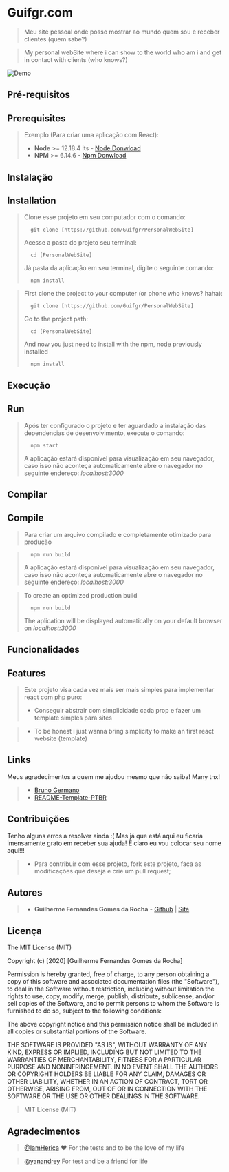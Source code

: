 # Guifgr.com

> Meu site pessoal onde posso mostrar ao mundo quem sou e receber clientes (quem sabe?)

> My personal webSite where i can show to the world who am i and get in contact with clients (who knows?)

![Demo](gif.gif)

## Pré-requisitos
## Prerequisites


> Exemplo (Para criar uma aplicação com React):
> - **Node** >= 12.18.4 lts - [Node Donwload](https://nodejs.org/pt-br/download/)
> - **NPM** >= 6.14.6 - [Npm Donwload](https://www.npmjs.com/package/download)

## Instalação
## Installation

> Clone esse projeto em seu computador com o comando:
> ```
> 	git clone [https://github.com/Guifgr/PersonalWebSite]
> ```
> Acesse a pasta do projeto seu terminal:
> ```
> 	cd [PersonalWebSite]
> ```
> Já pasta da aplicação em seu terminal, digite o seguinte comando:
> ```
> 	npm install
> ```

> First clone the project to your computer (or phone who knows? haha):
> ```
> 	git clone [https://github.com/Guifgr/PersonalWebSite]
> ```
> Go to the project path:
> ```
> 	cd [PersonalWebSite]
> ```
> And now you just need to install with the npm, node previously installed
> ```
> 	npm install
> ```


## Execução
## Run


> Após ter configurado o projeto e ter aguardado a instalação das dependencias de desenvolvimento, execute o comando:
> ```
> 	npm start
> ```
> A aplicação estará disponível para visualização em seu navegador, caso isso não aconteça automaticamente abre o navegador no seguinte endereço: _localhost:3000_

## Compilar
## Compile


> Para criar um arquivo compilado e completamente otimizado para produção

> ```
> 	npm run build
> ```
> A aplicação estará disponível para visualização em seu navegador, caso isso não aconteça automaticamente abre o navegador no seguinte endereço: _localhost:3000_

> To create an optimized production build
> ```
> 	npm run build
> ```
> The aplication will be displayed automatically on your default browser on _localhost:3000_



## Funcionalidades
## Features

> Este projeto visa cada vez mais ser mais simples para implementar react com php puro: 
> - Conseguir abstrair com simplicidade cada prop e fazer um template simples para sites

> - To be honest i just wanna bring simplicity to make an first react website (template)


## Links

Meus agradecimentos a quem me ajudou mesmo que não saiba!
Many tnx!

> - [Bruno Germano](https://egermano.com/)
> - [README-Template-PTBR](https://github.com/LuAnderson/README-Template-PTBR)


## Contribuições
Tenho alguns erros a resolver ainda :(
Mas já que está aqui eu ficaria imensamente grato em receber sua ajuda!
E claro eu vou colocar seu nome aqui!!!

> - Para contribuir com esse projeto, fork este projeto, faça as modificações que deseja e crie um pull request;


## Autores

> - **Guilherme Fernandes Gomes da Rocha** - [Github](https://github.com/guifgr) | [Site](https://guifgr.com/)


## Licença 

The MIT License (MIT)

Copyright (c) [2020] [Guilherme Fernandes Gomes da Rocha]

Permission is hereby granted, free of charge, to any person obtaining a copy of
this software and associated documentation files (the "Software"), to deal in
the Software without restriction, including without limitation the rights to
use, copy, modify, merge, publish, distribute, sublicense, and/or sell copies of
the Software, and to permit persons to whom the Software is furnished to do so,
subject to the following conditions:

The above copyright notice and this permission notice shall be included in all
copies or substantial portions of the Software.

THE SOFTWARE IS PROVIDED "AS IS", WITHOUT WARRANTY OF ANY KIND, EXPRESS OR
IMPLIED, INCLUDING BUT NOT LIMITED TO THE WARRANTIES OF MERCHANTABILITY, FITNESS
FOR A PARTICULAR PURPOSE AND NONINFRINGEMENT. IN NO EVENT SHALL THE AUTHORS OR
COPYRIGHT HOLDERS BE LIABLE FOR ANY CLAIM, DAMAGES OR OTHER LIABILITY, WHETHER
IN AN ACTION OF CONTRACT, TORT OR OTHERWISE, ARISING FROM, OUT OF OR IN
CONNECTION WITH THE SOFTWARE OR THE USE OR OTHER DEALINGS IN THE SOFTWARE.

> MIT License (MIT)

## Agradecimentos 

> [@IamHerica](https://github.com/IamHerica) ❤ For the tests and to be the love of my life

> [@yanandrey](https://github.com/yanandrey) For test and be a friend for life
